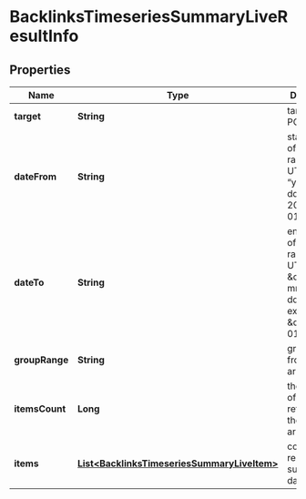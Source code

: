 

# BacklinksTimeseriesSummaryLiveResultInfo


## Properties

| Name | Type | Description | Notes |
|------------ | ------------- | ------------- | -------------|
|**target** | **String** | target from a POST array |  [optional] |
|**dateFrom** | **String** | starting date of the time range in the UTC format: “yyyy-mm-dd” example: 2019-01-01 |  [optional] |
|**dateTo** | **String** | ending date of the time range in the UTC format: \&quot;yyyy-mm-dd\&quot; example: \&quot;2019-01-15\&quot; |  [optional] |
|**groupRange** | **String** | group_range from a POST array |  [optional] |
|**itemsCount** | **Long** | the number of results returned in the items array |  [optional] |
|**items** | [**List&lt;BacklinksTimeseriesSummaryLiveItem&gt;**](BacklinksTimeseriesSummaryLiveItem.md) | contains relevant summary data |  [optional] |




